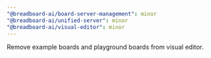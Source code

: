 ```yaml
---
"@breadboard-ai/board-server-management": minor
"@breadboard-ai/unified-server": minor
"@breadboard-ai/visual-editor": minor
---
```


Remove example boards and playground boards from visual editor.
